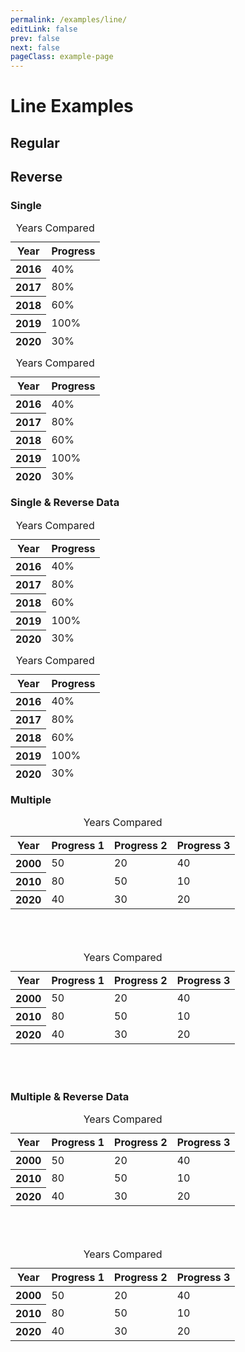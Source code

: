 ```yaml
---
permalink: /examples/line/
editLink: false
prev: false
next: false
pageClass: example-page
---
```


# Line Examples

<div class="examples">
  <h2>Regular</h2>
  <h2>Reverse</h2>
</div>

<h3>Single</h3>

<div class="examples">

  <table class="charts-css line hide-data show-labels show-primary-axis" style="height: 200px;">
    <caption>Years Compared</caption>
    <thead>
      <tr>
        <th>Year</th>
        <th>Progress</th>
      </tr>
    </thead>
    <tbody>
      <tr>
        <th scope="row"> 2016 </th>
        <td style="--start: 0.2; --size: 0.4"> <span class="data"> 40% </span> </td>
      </tr>
      <tr>
        <th scope="row"> 2017 </th>
        <td style="--start: 0.4; --size: 0.8"> <span class="data"> 80% </span> </td>
      </tr>
      <tr>
        <th scope="row"> 2018 </th>
        <td style="--start: 0.8; --size: 0.6"> <span class="data"> 60% </span> </td>
      </tr>
      <tr>
        <th scope="row"> 2019 </th>
        <td style="--start: 0.6; --size: 1.0"> <span class="data"> 100% </span> </td>
      </tr>
      <tr>
        <th scope="row"> 2020 </th>
        <td style="--start: 1.0; --size: 0.3"> <span class="data"> 30% </span> </td>
      </tr>
    </tbody>
  </table>

  <table class="charts-css line hide-data show-labels show-primary-axis reverse" style="height: 200px;">
    <caption>Years Compared</caption>
    <thead>
      <tr>
        <th>Year</th>
        <th>Progress</th>
      </tr>
    </thead>
    <tbody>
      <tr>
        <th scope="row"> 2016 </th>
        <td style="--start: 0.2; --size: 0.4"> <span class="data"> 40% </span> </td>
      </tr>
      <tr>
        <th scope="row"> 2017 </th>
        <td style="--start: 0.4; --size: 0.8"> <span class="data"> 80% </span> </td>
      </tr>
      <tr>
        <th scope="row"> 2018 </th>
        <td style="--start: 0.8; --size: 0.6"> <span class="data"> 60% </span> </td>
      </tr>
      <tr>
        <th scope="row"> 2019 </th>
        <td style="--start: 0.6; --size: 1.0"> <span class="data"> 100% </span> </td>
      </tr>
      <tr>
        <th scope="row"> 2020 </th>
        <td style="--start: 1.0; --size: 0.3"> <span class="data"> 30% </span> </td>
      </tr>
    </tbody>
  </table>

</div>

<h3>Single & Reverse Data</h3>

<div class="examples">

  <table class="charts-css line hide-data show-labels show-primary-axis reverse-data" style="height: 200px;">
    <caption>Years Compared</caption>
    <thead>
      <tr>
        <th>Year</th>
        <th>Progress</th>
      </tr>
    </thead>
    <tbody>
      <tr>
        <th scope="row"> 2016 </th>
        <td style="--start: 0.2; --size: 0.4"> <span class="data"> 40% </span> </td>
      </tr>
      <tr>
        <th scope="row"> 2017 </th>
        <td style="--start: 0.4; --size: 0.8"> <span class="data"> 80% </span> </td>
      </tr>
      <tr>
        <th scope="row"> 2018 </th>
        <td style="--start: 0.8; --size: 0.6"> <span class="data"> 60% </span> </td>
      </tr>
      <tr>
        <th scope="row"> 2019 </th>
        <td style="--start: 0.6; --size: 1.0"> <span class="data"> 100% </span> </td>
      </tr>
      <tr>
        <th scope="row"> 2020 </th>
        <td style="--start: 1.0; --size: 0.3"> <span class="data"> 30% </span> </td>
      </tr>
    </tbody>
  </table>

  <table class="charts-css line hide-data show-labels show-primary-axis reverse-data reverse" style="height: 200px;">
    <caption>Years Compared</caption>
    <thead>
      <tr>
        <th>Year</th>
        <th>Progress</th>
      </tr>
    </thead>
    <tbody>
      <tr>
        <th scope="row"> 2016 </th>
        <td style="--start: 0.2; --size: 0.4"> <span class="data"> 40% </span> </td>
      </tr>
      <tr>
        <th scope="row"> 2017 </th>
        <td style="--start: 0.4; --size: 0.8"> <span class="data"> 80% </span> </td>
      </tr>
      <tr>
        <th scope="row"> 2018 </th>
        <td style="--start: 0.8; --size: 0.6"> <span class="data"> 60% </span> </td>
      </tr>
      <tr>
        <th scope="row"> 2019 </th>
        <td style="--start: 0.6; --size: 1.0"> <span class="data"> 100% </span> </td>
      </tr>
      <tr>
        <th scope="row"> 2020 </th>
        <td style="--start: 1.0; --size: 0.3"> <span class="data"> 30% </span> </td>
      </tr>
    </tbody>
  </table>

</div>

<h3>Multiple</h3>

<div class="examples">

  <table class="charts-css line hide-data show-labels show-primary-axis show-data-axes multiple" style="height: 200px;">
    <caption>Years Compared</caption>
    <thead>
      <tr>
        <th scope="col"> Year </th>
        <th scope="col"> Progress 1 </th>
        <th scope="col"> Progress 2 </th>
        <th scope="col"> Progress 3 </th>
      </tr>
    </thead>
    <tbody>
      <tr>
        <th scope="row"> 2000 </th>
        <td style="--start:0.1; --size: 0.5;"> <span class="data"> 50 </span> </td>
        <td style="--start:0.0; --size: 0.2;"> <span class="data"> 20 </span> </td>
        <td style="--start:0.2; --size: 0.4;"> <span class="data"> 40 </span> </td>
      </tr>
      <tr>
        <th scope="row"> 2010 </th>
        <td style="--start:0.5; --size: 0.8;"> <span class="data"> 80 </span> </td>
        <td style="--start:0.2; --size: 0.5;"> <span class="data"> 50 </span> </td>
        <td style="--start:0.4; --size: 0.1;"> <span class="data"> 10 </span> </td>
      </tr>
      <tr>
        <th scope="row"> 2020 </th>
        <td style="--start:0.8; --size: 0.4;"> <span class="data"> 40 </span> </td>
        <td style="--start:0.5; --size: 0.3;"> <span class="data"> 30 </span> </td>
        <td style="--start:0.1; --size: 0.2;"> <span class="data"> 20 </span> </td>
      </tr>
    </tbody>
  </table>

  <table class="charts-css line hide-data show-labels show-primary-axis show-data-axes multiple reverse" style="height: 200px;">
    <caption>Years Compared</caption>
    <thead>
      <tr>
        <th scope="col"> Year </th>
        <th scope="col"> Progress 1 </th>
        <th scope="col"> Progress 2 </th>
        <th scope="col"> Progress 3 </th>
      </tr>
    </thead>
    <tbody>
      <tr>
        <th scope="row"> 2000 </th>
        <td style="--start:0.1; --size: 0.5;"> <span class="data"> 50 </span> </td>
        <td style="--start:0.0; --size: 0.2;"> <span class="data"> 20 </span> </td>
        <td style="--start:0.2; --size: 0.4;"> <span class="data"> 40 </span> </td>
      </tr>
      <tr>
        <th scope="row"> 2010 </th>
        <td style="--start:0.5; --size: 0.8;"> <span class="data"> 80 </span> </td>
        <td style="--start:0.2; --size: 0.5;"> <span class="data"> 50 </span> </td>
        <td style="--start:0.4; --size: 0.1;"> <span class="data"> 10 </span> </td>
      </tr>
      <tr>
        <th scope="row"> 2020 </th>
        <td style="--start:0.8; --size: 0.4;"> <span class="data"> 40 </span> </td>
        <td style="--start:0.5; --size: 0.3;"> <span class="data"> 30 </span> </td>
        <td style="--start:0.1; --size: 0.2;"> <span class="data"> 20 </span> </td>
      </tr>
    </tbody>
  </table>

</div>

<h3>Multiple & Reverse Data</h3>

<div class="examples">

  <table class="charts-css line hide-data show-labels show-primary-axis show-data-axes multiple reverse-data" style="height: 200px;">
    <caption>Years Compared</caption>
    <thead>
      <tr>
        <th scope="col"> Year </th>
        <th scope="col"> Progress 1 </th>
        <th scope="col"> Progress 2 </th>
        <th scope="col"> Progress 3 </th>
      </tr>
    </thead>
    <tbody>
      <tr>
        <th scope="row"> 2000 </th>
        <td style="--start:0.1; --size: 0.5;"> <span class="data"> 50 </span> </td>
        <td style="--start:0.0; --size: 0.2;"> <span class="data"> 20 </span> </td>
        <td style="--start:0.2; --size: 0.4;"> <span class="data"> 40 </span> </td>
      </tr>
      <tr>
        <th scope="row"> 2010 </th>
        <td style="--start:0.5; --size: 0.8;"> <span class="data"> 80 </span> </td>
        <td style="--start:0.2; --size: 0.5;"> <span class="data"> 50 </span> </td>
        <td style="--start:0.4; --size: 0.1;"> <span class="data"> 10 </span> </td>
      </tr>
      <tr>
        <th scope="row"> 2020 </th>
        <td style="--start:0.8; --size: 0.4;"> <span class="data"> 40 </span> </td>
        <td style="--start:0.5; --size: 0.3;"> <span class="data"> 30 </span> </td>
        <td style="--start:0.1; --size: 0.2;"> <span class="data"> 20 </span> </td>
      </tr>
    </tbody>
  </table>

  <table class="charts-css line hide-data show-labels show-primary-axis show-data-axes multiple reverse-data reverse" style="height: 200px;">
    <caption>Years Compared</caption>
    <thead>
      <tr>
        <th scope="col"> Year </th>
        <th scope="col"> Progress 1 </th>
        <th scope="col"> Progress 2 </th>
        <th scope="col"> Progress 3 </th>
      </tr>
    </thead>
    <tbody>
      <tr>
        <th scope="row"> 2000 </th>
        <td style="--start:0.1; --size: 0.5;"> <span class="data"> 50 </span> </td>
        <td style="--start:0.0; --size: 0.2;"> <span class="data"> 20 </span> </td>
        <td style="--start:0.2; --size: 0.4;"> <span class="data"> 40 </span> </td>
      </tr>
      <tr>
        <th scope="row"> 2010 </th>
        <td style="--start:0.5; --size: 0.8;"> <span class="data"> 80 </span> </td>
        <td style="--start:0.2; --size: 0.5;"> <span class="data"> 50 </span> </td>
        <td style="--start:0.4; --size: 0.1;"> <span class="data"> 10 </span> </td>
      </tr>
      <tr>
        <th scope="row"> 2020 </th>
        <td style="--start:0.8; --size: 0.4;"> <span class="data"> 40 </span> </td>
        <td style="--start:0.5; --size: 0.3;"> <span class="data"> 30 </span> </td>
        <td style="--start:0.1; --size: 0.2;"> <span class="data"> 20 </span> </td>
      </tr>
    </tbody>
  </table>

</div>

<!--
<h3>Stacked</h3>

<div class="examples">

  <table class="charts-css line hide-data show-labels show-primary-axis show-10-secondary-axes data-spacing-5 multiple stacked" style="height: 200px;">
    <caption>Years Compared</caption>
    <thead>
      <tr>
        <th scope="col"> Year </th>
        <th scope="col"> Progress 1 </th>
        <th scope="col"> Progress 2 </th>
        <th scope="col"> Progress 3 </th>
      </tr>
    </thead>
    <tbody>
      <tr>
        <th scope="row"> 2000 </th>
        <td style="--start:0.1; --size: 0.5;"> <span class="data"> 50 </span> </td>
        <td style="--start:0.0; --size: 0.2;"> <span class="data"> 20 </span> </td>
        <td style="--start:0.2; --size: 0.4;"> <span class="data"> 40 </span> </td>
      </tr>
      <tr>
        <th scope="row"> 2010 </th>
        <td style="--start:0.5; --size: 0.8;"> <span class="data"> 80 </span> </td>
        <td style="--start:0.2; --size: 0.5;"> <span class="data"> 50 </span> </td>
        <td style="--start:0.4; --size: 0.1;"> <span class="data"> 10 </span> </td>
      </tr>
      <tr>
        <th scope="row"> 2020 </th>
        <td style="--start:0.8; --size: 0.4;"> <span class="data"> 40 </span> </td>
        <td style="--start:0.5; --size: 0.3;"> <span class="data"> 30 </span> </td>
        <td style="--start:0.1; --size: 0.2;"> <span class="data"> 20 </span> </td>
      </tr>
    </tbody>
  </table>

  <table class="charts-css line hide-data show-labels show-primary-axis show-10-secondary-axes data-spacing-5 multiple stacked reverse" style="height: 200px;">
    <caption>Years Compared</caption>
    <thead>
      <tr>
        <th scope="col"> Year </th>
        <th scope="col"> Progress 1 </th>
        <th scope="col"> Progress 2 </th>
        <th scope="col"> Progress 3 </th>
      </tr>
    </thead>
    <tbody>
      <tr>
        <th scope="row"> 2000 </th>
        <td style="--start:0.1; --size: 0.5;"> <span class="data"> 50 </span> </td>
        <td style="--start:0.0; --size: 0.2;"> <span class="data"> 20 </span> </td>
        <td style="--start:0.2; --size: 0.4;"> <span class="data"> 40 </span> </td>
      </tr>
      <tr>
        <th scope="row"> 2010 </th>
        <td style="--start:0.5; --size: 0.8;"> <span class="data"> 80 </span> </td>
        <td style="--start:0.2; --size: 0.5;"> <span class="data"> 50 </span> </td>
        <td style="--start:0.4; --size: 0.1;"> <span class="data"> 10 </span> </td>
      </tr>
      <tr>
        <th scope="row"> 2020 </th>
        <td style="--start:0.8; --size: 0.4;"> <span class="data"> 40 </span> </td>
        <td style="--start:0.5; --size: 0.3;"> <span class="data"> 30 </span> </td>
        <td style="--start:0.1; --size: 0.2;"> <span class="data"> 20 </span> </td>
      </tr>
    </tbody>
  </table>

</div>

<h3>Stacked & Reverse Dataset</h3>

<div class="examples">

  <table class="charts-css line hide-data show-labels show-primary-axis show-10-secondary-axes data-spacing-5 multiple stacked reverse-datasets" style="height: 200px;">
    <caption>Years Compared</caption>
    <thead>
      <tr>
        <th scope="col"> Year </th>
        <th scope="col"> Progress 1 </th>
        <th scope="col"> Progress 2 </th>
        <th scope="col"> Progress 3 </th>
      </tr>
    </thead>
    <tbody>
      <tr>
        <th scope="row"> 2000 </th>
        <td style="--start:0.1; --size: 0.5;"> <span class="data"> 50 </span> </td>
        <td style="--start:0.0; --size: 0.2;"> <span class="data"> 20 </span> </td>
        <td style="--start:0.2; --size: 0.4;"> <span class="data"> 40 </span> </td>
      </tr>
      <tr>
        <th scope="row"> 2010 </th>
        <td style="--start:0.5; --size: 0.8;"> <span class="data"> 80 </span> </td>
        <td style="--start:0.2; --size: 0.5;"> <span class="data"> 50 </span> </td>
        <td style="--start:0.4; --size: 0.1;"> <span class="data"> 10 </span> </td>
      </tr>
      <tr>
        <th scope="row"> 2020 </th>
        <td style="--start:0.8; --size: 0.4;"> <span class="data"> 40 </span> </td>
        <td style="--start:0.5; --size: 0.3;"> <span class="data"> 30 </span> </td>
        <td style="--start:0.1; --size: 0.2;"> <span class="data"> 20 </span> </td>
      </tr>
    </tbody>
  </table>

  <table class="charts-css line hide-data show-labels show-primary-axis show-10-secondary-axes data-spacing-5 multiple stacked reverse-datasets reverse" style="height: 200px;">
    <caption>Years Compared</caption>
    <thead>
      <tr>
        <th scope="col"> Year </th>
        <th scope="col"> Progress 1 </th>
        <th scope="col"> Progress 2 </th>
        <th scope="col"> Progress 3 </th>
      </tr>
    </thead>
    <tbody>
      <tr>
        <th scope="row"> 2000 </th>
        <td style="--start:0.1; --size: 0.5;"> <span class="data"> 50 </span> </td>
        <td style="--start:0.0; --size: 0.2;"> <span class="data"> 20 </span> </td>
        <td style="--start:0.2; --size: 0.4;"> <span class="data"> 40 </span> </td>
      </tr>
      <tr>
        <th scope="row"> 2010 </th>
        <td style="--start:0.5; --size: 0.8;"> <span class="data"> 80 </span> </td>
        <td style="--start:0.2; --size: 0.5;"> <span class="data"> 50 </span> </td>
        <td style="--start:0.4; --size: 0.1;"> <span class="data"> 10 </span> </td>
      </tr>
      <tr>
        <th scope="row"> 2020 </th>
        <td style="--start:0.8; --size: 0.4;"> <span class="data"> 40 </span> </td>
        <td style="--start:0.5; --size: 0.3;"> <span class="data"> 30 </span> </td>
        <td style="--start:0.1; --size: 0.2;"> <span class="data"> 20 </span> </td>
      </tr>
    </tbody>
  </table>

</div>
-->
